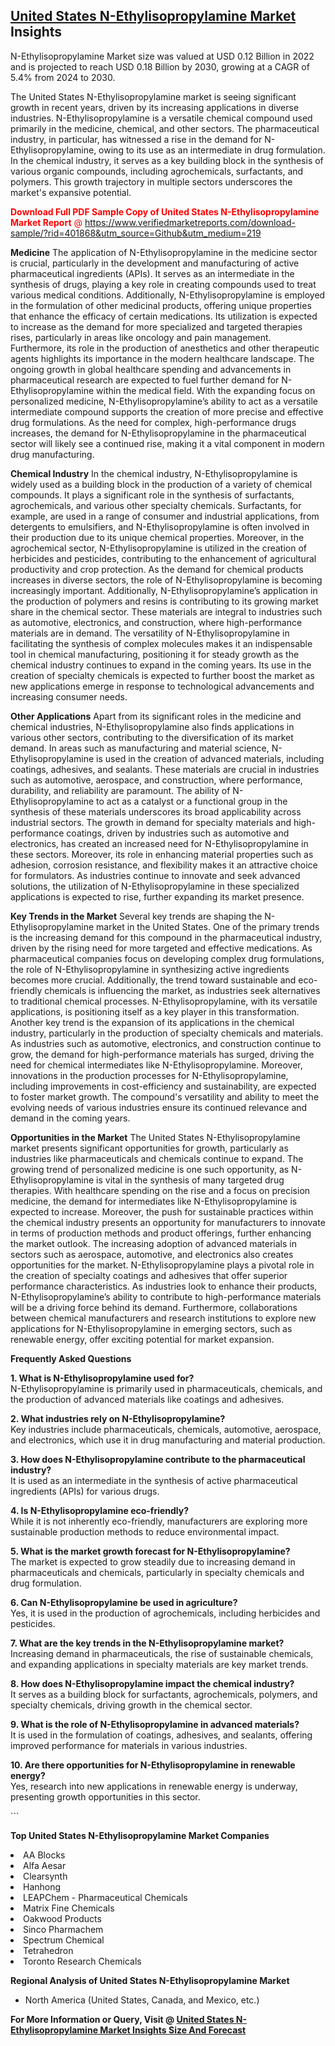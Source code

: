 <h2><a href="https://www.verifiedmarketreports.com/download-sample/?rid=401868&amp;utm_source=Github&amp;utm_medium=219" target="_blank">United States N-Ethylisopropylamine Market</a> Insights</h2><p>N-Ethylisopropylamine Market size was valued at USD 0.12 Billion in 2022 and is projected to reach USD 0.18 Billion by 2030, growing at a CAGR of 5.4% from 2024 to 2030.</p><p> <p>The United States N-Ethylisopropylamine market is seeing significant growth in recent years, driven by its increasing applications in diverse industries. N-Ethylisopropylamine is a versatile chemical compound used primarily in the medicine, chemical, and other sectors. The pharmaceutical industry, in particular, has witnessed a rise in the demand for N-Ethylisopropylamine, owing to its use as an intermediate in drug formulation. In the chemical industry, it serves as a key building block in the synthesis of various organic compounds, including agrochemicals, surfactants, and polymers. This growth trajectory in multiple sectors underscores the market's expansive potential. <p><span class=""><span style="color: #ff0000;"><strong>Download Full PDF Sample Copy of United States N-Ethylisopropylamine Market Report</strong> @ </span><a href="https://www.verifiedmarketreports.com/download-sample/?rid=401868&amp;utm_source=Github&amp;utm_medium=219" target="_blank">https://www.verifiedmarketreports.com/download-sample/?rid=401868&amp;utm_source=Github&amp;utm_medium=219</a></span></p></p> <p><strong>Medicine</strong> The application of N-Ethylisopropylamine in the medicine sector is crucial, particularly in the development and manufacturing of active pharmaceutical ingredients (APIs). It serves as an intermediate in the synthesis of drugs, playing a key role in creating compounds used to treat various medical conditions. Additionally, N-Ethylisopropylamine is employed in the formulation of other medicinal products, offering unique properties that enhance the efficacy of certain medications. Its utilization is expected to increase as the demand for more specialized and targeted therapies rises, particularly in areas like oncology and pain management. Furthermore, its role in the production of anesthetics and other therapeutic agents highlights its importance in the modern healthcare landscape. The ongoing growth in global healthcare spending and advancements in pharmaceutical research are expected to fuel further demand for N-Ethylisopropylamine within the medical field. With the expanding focus on personalized medicine, N-Ethylisopropylamine’s ability to act as a versatile intermediate compound supports the creation of more precise and effective drug formulations. As the need for complex, high-performance drugs increases, the demand for N-Ethylisopropylamine in the pharmaceutical sector will likely see a continued rise, making it a vital component in modern drug manufacturing.</p> <p><strong>Chemical Industry</strong> In the chemical industry, N-Ethylisopropylamine is widely used as a building block in the production of a variety of chemical compounds. It plays a significant role in the synthesis of surfactants, agrochemicals, and various other specialty chemicals. Surfactants, for example, are used in a range of consumer and industrial applications, from detergents to emulsifiers, and N-Ethylisopropylamine is often involved in their production due to its unique chemical properties. Moreover, in the agrochemical sector, N-Ethylisopropylamine is utilized in the creation of herbicides and pesticides, contributing to the enhancement of agricultural productivity and crop protection. As the demand for chemical products increases in diverse sectors, the role of N-Ethylisopropylamine is becoming increasingly important. Additionally, N-Ethylisopropylamine’s application in the production of polymers and resins is contributing to its growing market share in the chemical sector. These materials are integral to industries such as automotive, electronics, and construction, where high-performance materials are in demand. The versatility of N-Ethylisopropylamine in facilitating the synthesis of complex molecules makes it an indispensable tool in chemical manufacturing, positioning it for steady growth as the chemical industry continues to expand in the coming years. Its use in the creation of specialty chemicals is expected to further boost the market as new applications emerge in response to technological advancements and increasing consumer needs.</p> <p><strong>Other Applications</strong> Apart from its significant roles in the medicine and chemical industries, N-Ethylisopropylamine also finds applications in various other sectors, contributing to the diversification of its market demand. In areas such as manufacturing and material science, N-Ethylisopropylamine is used in the creation of advanced materials, including coatings, adhesives, and sealants. These materials are crucial in industries such as automotive, aerospace, and construction, where performance, durability, and reliability are paramount. The ability of N-Ethylisopropylamine to act as a catalyst or a functional group in the synthesis of these materials underscores its broad applicability across industrial sectors. The growth in demand for specialty materials and high-performance coatings, driven by industries such as automotive and electronics, has created an increased need for N-Ethylisopropylamine in these sectors. Moreover, its role in enhancing material properties such as adhesion, corrosion resistance, and flexibility makes it an attractive choice for formulators. As industries continue to innovate and seek advanced solutions, the utilization of N-Ethylisopropylamine in these specialized applications is expected to rise, further expanding its market presence.</p> <p><strong>Key Trends in the Market</strong> Several key trends are shaping the N-Ethylisopropylamine market in the United States. One of the primary trends is the increasing demand for this compound in the pharmaceutical industry, driven by the rising need for more targeted and effective medications. As pharmaceutical companies focus on developing complex drug formulations, the role of N-Ethylisopropylamine in synthesizing active ingredients becomes more crucial. Additionally, the trend toward sustainable and eco-friendly chemicals is influencing the market, as industries seek alternatives to traditional chemical processes. N-Ethylisopropylamine, with its versatile applications, is positioning itself as a key player in this transformation. Another key trend is the expansion of its applications in the chemical industry, particularly in the production of specialty chemicals and materials. As industries such as automotive, electronics, and construction continue to grow, the demand for high-performance materials has surged, driving the need for chemical intermediates like N-Ethylisopropylamine. Moreover, innovations in the production processes for N-Ethylisopropylamine, including improvements in cost-efficiency and sustainability, are expected to foster market growth. The compound's versatility and ability to meet the evolving needs of various industries ensure its continued relevance and demand in the coming years.</p> <p><strong>Opportunities in the Market</strong> The United States N-Ethylisopropylamine market presents significant opportunities for growth, particularly as industries like pharmaceuticals and chemicals continue to expand. The growing trend of personalized medicine is one such opportunity, as N-Ethylisopropylamine is vital in the synthesis of many targeted drug therapies. With healthcare spending on the rise and a focus on precision medicine, the demand for intermediates like N-Ethylisopropylamine is expected to increase. Moreover, the push for sustainable practices within the chemical industry presents an opportunity for manufacturers to innovate in terms of production methods and product offerings, further enhancing the market outlook. The increasing adoption of advanced materials in sectors such as aerospace, automotive, and electronics also creates opportunities for the market. N-Ethylisopropylamine plays a pivotal role in the creation of specialty coatings and adhesives that offer superior performance characteristics. As industries look to enhance their products, N-Ethylisopropylamine’s ability to contribute to high-performance materials will be a driving force behind its demand. Furthermore, collaborations between chemical manufacturers and research institutions to explore new applications for N-Ethylisopropylamine in emerging sectors, such as renewable energy, offer exciting potential for market expansion.</p> <p><strong>Frequently Asked Questions</strong></p> <p><strong>1. What is N-Ethylisopropylamine used for?</strong><br> N-Ethylisopropylamine is primarily used in pharmaceuticals, chemicals, and the production of advanced materials like coatings and adhesives.</p> <p><strong>2. What industries rely on N-Ethylisopropylamine?</strong><br> Key industries include pharmaceuticals, chemicals, automotive, aerospace, and electronics, which use it in drug manufacturing and material production.</p> <p><strong>3. How does N-Ethylisopropylamine contribute to the pharmaceutical industry?</strong><br> It is used as an intermediate in the synthesis of active pharmaceutical ingredients (APIs) for various drugs.</p> <p><strong>4. Is N-Ethylisopropylamine eco-friendly?</strong><br> While it is not inherently eco-friendly, manufacturers are exploring more sustainable production methods to reduce environmental impact.</p> <p><strong>5. What is the market growth forecast for N-Ethylisopropylamine?</strong><br> The market is expected to grow steadily due to increasing demand in pharmaceuticals and chemicals, particularly in specialty chemicals and drug formulation.</p> <p><strong>6. Can N-Ethylisopropylamine be used in agriculture?</strong><br> Yes, it is used in the production of agrochemicals, including herbicides and pesticides.</p> <p><strong>7. What are the key trends in the N-Ethylisopropylamine market?</strong><br> Increasing demand in pharmaceuticals, the rise of sustainable chemicals, and expanding applications in specialty materials are key market trends.</p> <p><strong>8. How does N-Ethylisopropylamine impact the chemical industry?</strong><br> It serves as a building block for surfactants, agrochemicals, polymers, and specialty chemicals, driving growth in the chemical sector.</p> <p><strong>9. What is the role of N-Ethylisopropylamine in advanced materials?</strong><br> It is used in the formulation of coatings, adhesives, and sealants, offering improved performance for materials in various industries.</p> <p><strong>10. Are there opportunities for N-Ethylisopropylamine in renewable energy?</strong><br> Yes, research into new applications in renewable energy is underway, presenting growth opportunities in this sector.</p> ```</p><p><strong>Top United States N-Ethylisopropylamine Market Companies</strong></p><div data-test-id=""><p><li>AA Blocks</li><li> Alfa Aesar</li><li> Clearsynth</li><li> Hanhong</li><li> LEAPChem - Pharmaceutical Chemicals</li><li> Matrix Fine Chemicals</li><li> Oakwood Products</li><li> Sinco Pharmachem</li><li> Spectrum Chemical</li><li> Tetrahedron</li><li> Toronto Research Chemicals</li></p><div><strong>Regional Analysis of&nbsp;United States N-Ethylisopropylamine Market</strong></div><ul><li dir="ltr"><p dir="ltr">North America&nbsp;(United States, Canada, and Mexico, etc.)</p></li></ul><p><strong>For More Information or Query, Visit @&nbsp;</strong><strong><a href="https://www.verifiedmarketreports.com/product/n-ethylisopropylamine-market/?utm_source=Github&amp;utm_medium=219" target="_blank">United States N-Ethylisopropylamine Market Insights Size And Forecast</a></strong></p></div>
